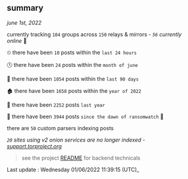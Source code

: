 
## summary
_june 1st, 2022_

currently tracking `104` groups across `150` relays & mirrors - _`56` currently online_ 📡

⏲ there have been `10` posts within the `last 24 hours`

🕓 there have been `24` posts within the `month of june`

📅 there have been `1054` posts within the `last 90 days`

🏚 there have been `1658` posts within the `year of 2022`

🚀 there have been `2252` posts `last year`

🦕 there have been `3944` posts `since the dawn of ransomwatch` 🐣

there are `50` custom parsers indexing posts

_`20` sites using v2 onion services are no longer indexed - [support.torproject.org](https://support.torproject.org/onionservices/v2-deprecation/)_

> see the project [README](https://github.com/jmousqueton/ransomwatch#readme) for backend technicals



Last update : Wednesday 01/06/2022 11:39:15 (UTC)_

